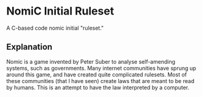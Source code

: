 # NomiC Initial Ruleset
A C-based code nomic initial "ruleset."

## Explanation
Nomic is a game invented by Peter Suber to analyse self-amending systems, such as governments. Many internet communities have sprung up around this game, and have created quite complicated rulesets. Most of these communities (that I have seen) create laws that are meant to be read by humans. This is an attempt to have the law interpreted by a computer.

